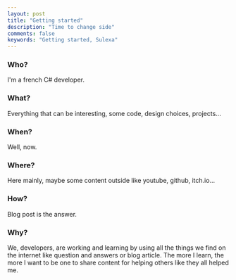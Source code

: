 ```yaml
---
layout: post
title: "Getting started"
description: "Time to change side"
comments: false
keywords: "Getting started, Sulexa"
---
```


### Who?

I'm a french C# developer.

### What?

Everything that can be interesting, some code, design choices, projects...

### When?

Well, now.

### Where?

Here mainly, maybe some content outside like youtube, github, itch.io...

### How?

Blog post is the answer. 

### Why?

We, developers, are working and learning by using all the things we find on the internet like question and answers or blog article. The more I learn, the more I want to be one to share content for helping others like they all helped me. 
